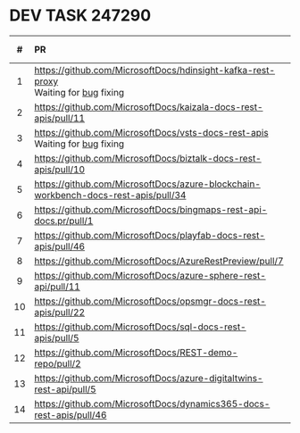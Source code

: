 # DEV TASK 247290

| # | PR | Build Status | Build Report | Publish URL |
|:---:|:---|:---:|:---:|:---:|
| 1 | https://github.com/MicrosoftDocs/hdinsight-kafka-rest-proxy<br/>Waiting for [bug](https://dev.azure.com/ceapex/Engineering/_workitems/edit/264003) fixing |  |  |  |
| 2 | https://github.com/MicrosoftDocs/kaizala-docs-rest-apis/pull/11 |  |  |  |
| 3 | https://github.com/MicrosoftDocs/vsts-docs-rest-apis<br/>Waiting for [bug](https://dev.azure.com/ceapex/Engineering/_workitems/edit/263955) fixing |  |  |  |
| 4 | https://github.com/MicrosoftDocs/biztalk-docs-rest-apis/pull/10 | Warnings | [report](https://opbuildstorageprod.blob.core.windows.net/report/2020%5C7%5C13%5C8408ff2b-cc31-06be-15d4-d9a2e6d43886%5CPullRequest%5C202007130903110317-10%5Cworkflow_report.html?sv=2016-05-31&sr=b&sig=iMxOU2%2F%2FfYahArr7tFQhf%2FwXTvZNTem7P3qkH4QEREk%3D&st=2020-07-13T08%3A58%3A38Z&se=2020-08-13T09%3A03%3A38Z&sp=r) |  |
| 5 | https://github.com/MicrosoftDocs/azure-blockchain-workbench-docs-rest-apis/pull/34 | Succeeded | [report](https://opbuildstorageprod.blob.core.windows.net/report/2020%5C7%5C9%5C4059a34e-45e6-05da-5cde-6d8241a8bd17%5CPullRequest%5C202007091000228871-34%5Cworkflow_report.html?sv=2016-05-31&sr=b&sig=n0v1w7IEz8XUQxeDagbgp9OfSbcM9WrN4PGyRwNhBgI%3D&st=2020-07-09T09%3A55%3A49Z&se=2020-08-09T10%3A00%3A49Z&sp=r) |  |
| 6 | https://github.com/MicrosoftDocs/bingmaps-rest-api-docs.pr/pull/1 | Warnings | [report](https://opbuildstorageprod.blob.core.windows.net/report/2020%5C7%5C9%5Cd247e35d-7277-b5aa-74d1-68ecd1fc95a1%5CPullRequest%5C202007091000168348-1%5Cworkflow_report.html?sv=2016-05-31&sr=b&sig=6SIePstBQK2tdyc55b4Na5bBf%2FTwvy%2FTK8nB9i8cfKQ%3D&st=2020-07-09T09%3A55%3A45Z&se=2020-08-09T10%3A00%3A45Z&sp=r) |  |
| 7 | https://github.com/MicrosoftDocs/playfab-docs-rest-apis/pull/46 | Succeeded | [report](https://opbuildstorageprod.blob.core.windows.net/report/2020%5C7%5C9%5Cead837ab-f5db-0d7e-06a1-1c890dc69214%5CPullRequest%5C202007091000120314-46%5Cworkflow_report.html?sv=2016-05-31&sr=b&sig=Ot7tk2pbb7qvXhRnlmmnZ43a30arSypofMjL9YirOSQ%3D&st=2020-07-09T09%3A55%3A52Z&se=2020-08-09T10%3A00%3A52Z&sp=r) |  |
| 8 | https://github.com/MicrosoftDocs/AzureRestPreview/pull/7 | Warnings | [report](https://opbuildstorageprod.blob.core.windows.net/report/2020%5C7%5C9%5Cc05921ab-c0d6-d2f6-5383-201ca94959a6%5CPullRequest%5C202007091000094464-7%5Cworkflow_report.html?sv=2016-05-31&sr=b&sig=gTlGV0Sl615Hrb0WQkXeieSFEEBT%2BLyvlDAWG8tx5Yg%3D&st=2020-07-09T09%3A55%3A37Z&se=2020-08-09T10%3A00%3A37Z&sp=r) |  |
| 9 | https://github.com/MicrosoftDocs/azure-sphere-rest-api/pull/11 | Warnings | [report](https://opbuildstorageprod.blob.core.windows.net/report/2020%5C7%5C9%5Ce5f10553-dafb-fcf2-dfbe-9ae3c84967d4%5CPullRequest%5C202007091000045116-11%5Cworkflow_report.html?sv=2016-05-31&sr=b&sig=fM9TCaFhBJ%2Bw3VxmhiTR2raWF5%2FRVSu6v%2BVS8QWQnCE%3D&st=2020-07-09T09%3A55%3A34Z&se=2020-08-09T10%3A00%3A34Z&sp=r) |  |
| 10 | https://github.com/MicrosoftDocs/opsmgr-docs-rest-apis/pull/22 | Succeeded | [report](https://opbuildstorageprod.blob.core.windows.net/report/2020%5C7%5C9%5Cdb76f827-8a5b-dab2-dcf3-2aa2dbe051f6%5CPullRequest%5C202007090959580401-22%5Cworkflow_report.html?sv=2016-05-31&sr=b&sig=48XI839H8MhhBAx8wWEyNmy8EzNZsYPGe7BOw08eSno%3D&st=2020-07-09T09%3A55%3A25Z&se=2020-08-09T10%3A00%3A25Z&sp=r) |  |
| 11 | https://github.com/MicrosoftDocs/sql-docs-rest-apis/pull/5 | Warnings | [report](https://opbuildstorageprod.blob.core.windows.net/report/2020%5C7%5C9%5C17b1d2c9-65e1-f99a-2bd7-8a88222ee010%5CPullRequest%5C202007090959544735-5%5Cworkflow_report.html?sv=2016-05-31&sr=b&sig=3JkCAhGAmZKZbxSuY86hC7CD%2B%2BXGoBF9QiOb6JHMTVw%3D&st=2020-07-09T09%3A56%3A13Z&se=2020-08-09T10%3A01%3A13Z&sp=r) |  |
| 12 | https://github.com/MicrosoftDocs/REST-demo-repo/pull/2 | Warnings | [report](https://opbuildstorageprod.blob.core.windows.net/report/2020%5C7%5C9%5C55be8041-3bce-592b-f4f6-ee2e92451a6c%5CPullRequest%5C202007090959493969-2%5Cworkflow_report.html?sv=2016-05-31&sr=b&sig=Goxta2ZQAXSilXBW3BpuqsvkfFJmt%2Bnh%2B2aKMpmqLtw%3D&st=2020-07-09T09%3A55%3A19Z&se=2020-08-09T10%3A00%3A19Z&sp=r) |  |
| 13 | https://github.com/MicrosoftDocs/azure-digitaltwins-rest-api/pull/5 | Succeeded | [report](https://opbuildstorageprod.blob.core.windows.net/report/2020%5C7%5C9%5C79f85ced-8efa-ea33-5b49-036c37e60132%5CPullRequest%5C202007090959441896-5%5Cworkflow_report.html?sv=2016-05-31&sr=b&sig=gQDNomghkmtkxg0xvhJVcOLnNFEM1Uy4mLTwEVf%2FbFE%3D&st=2020-07-09T09%3A55%3A32Z&se=2020-08-09T10%3A00%3A32Z&sp=r) |  |
| 14 | https://github.com/MicrosoftDocs/dynamics365-docs-rest-apis/pull/46 | Warnings | [report](https://opbuildstorageprod.blob.core.windows.net/report/2020%5C7%5C9%5Cc6138b53-26ed-05e4-b8f2-b9109eace0ed%5CPullRequest%5C202007090959378605-46%5Cworkflow_report.html?sv=2016-05-31&sr=b&sig=BDQosT9q3BQEY9wrpZeFQiqK4BsyL%2Bb%2FtDbLjNePZg4%3D&st=2020-07-09T09%3A55%3A03Z&se=2020-08-09T10%3A00%3A03Z&sp=r) |  |
